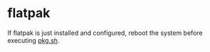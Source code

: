 # flatpak

If flatpak is just installed and configured, reboot the system before executing [pkg.sh](./pkg.sh).
